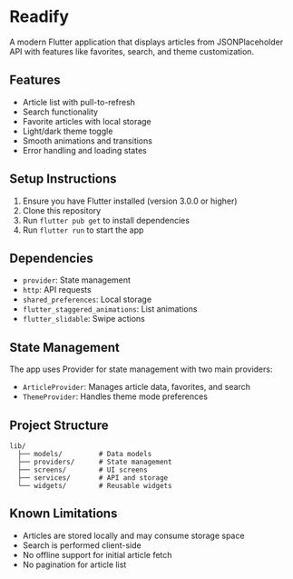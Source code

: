 #  Readify 

A modern Flutter application that displays articles from JSONPlaceholder API with features like favorites, search, and theme customization.

## Features

- Article list with pull-to-refresh
- Search functionality
- Favorite articles with local storage
- Light/dark theme toggle
- Smooth animations and transitions
- Error handling and loading states

## Setup Instructions

1. Ensure you have Flutter installed (version 3.0.0 or higher)
2. Clone this repository
3. Run `flutter pub get` to install dependencies
4. Run `flutter run` to start the app

## Dependencies

- `provider`: State management
- `http`: API requests
- `shared_preferences`: Local storage
- `flutter_staggered_animations`: List animations
- `flutter_slidable`: Swipe actions

## State Management

The app uses Provider for state management with two main providers:

- `ArticleProvider`: Manages article data, favorites, and search
- `ThemeProvider`: Handles theme mode preferences

## Project Structure

```
lib/
  ├── models/         # Data models
  ├── providers/      # State management
  ├── screens/        # UI screens
  ├── services/       # API and storage
  └── widgets/        # Reusable widgets
```

## Known Limitations

- Articles are stored locally and may consume storage space
- Search is performed client-side
- No offline support for initial article fetch
- No pagination for article list
